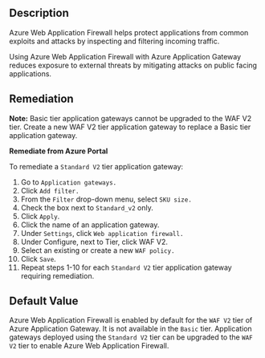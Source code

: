 ## Description

Azure Web Application Firewall helps protect applications from common exploits and attacks by inspecting and filtering incoming traffic.

Using Azure Web Application Firewall with Azure Application Gateway reduces exposure to external threats by mitigating attacks on public facing applications.

## Remediation

**Note:** Basic tier application gateways cannot be upgraded to the WAF V2 tier. Create a new WAF V2 tier application gateway to replace a Basic tier application gateway.

**Remediate from Azure Portal**

To remediate a `Standard V2` tier application gateway:

1. Go to `Application gateways.`
2. Click `Add filter.`
3. From the `Filter` drop-down menu, select `SKU size.`
4. Check the box next to `Standard_v2` only.
5. Click `Apply`.
6. Click the name of an application gateway.
7. Under `Settings`, click `Web application firewall.`
8. Under Configure, next to Tier, click WAF V2.
9. Select an existing or create a new `WAF policy.`
10. Click `Save`.
11. Repeat steps 1-10 for each `Standard V2` tier application gateway requiring remediation.

## Default Value

Azure Web Application Firewall is enabled by default for the `WAF V2` tier of Azure Application Gateway. It is not available in the `Basic` tier. Application gateways deployed using the `Standard V2` tier can be upgraded to the `WAF V2` tier to enable Azure Web Application Firewall.